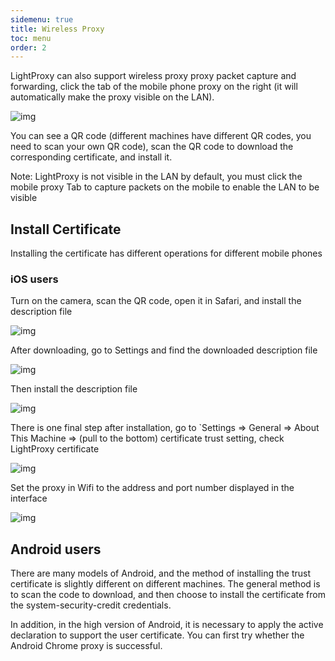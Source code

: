 ```yaml
---
sidemenu: true
title: Wireless Proxy
toc: menu
order: 2
---
```


LightProxy can also support wireless proxy proxy packet capture and forwarding, click the tab of the mobile phone proxy on the right (it will automatically make the proxy visible on the LAN).

![img](../imgs/wireless-tab.png)

You can see a QR code (different machines have different QR codes, you need to scan your own QR code), scan the QR code to download the corresponding certificate, and install it.

<Alert> Note: LightProxy is not visible in the LAN by default, you must click the mobile proxy Tab to capture packets on the mobile to enable the LAN to be visible </Alert>

## Install Certificate

Installing the certificate has different operations for different mobile phones

### iOS users

Turn on the camera, scan the QR code, open it in Safari, and install the description file

![img](../imgs/ios-scan-qr.jpeg)


After downloading, go to Settings and find the downloaded description file

![img](../imgs/ios-settings.jpeg)


Then install the description file

![img](../imgs/ios-install-cert.png)


There is one final step after installation, go to `Settings => General => About This Machine => (pull to the bottom) certificate trust setting, check LightProxy certificate

![img](../imgs/ios-trust-cert.png)


Set the proxy in Wifi to the address and port number displayed in the interface

![img](../imgs/ios-wifi-settings.png)


## Android users

There are many models of Android, and the method of installing the trust certificate is slightly different on different machines. The general method is to scan the code to download, and then choose to install the certificate from the system-security-credit credentials.


<Alert>
In addition, in the high version of Android, it is necessary to apply the active declaration to support the user certificate. You can first try whether the Android Chrome proxy is successful.
</Alert>
